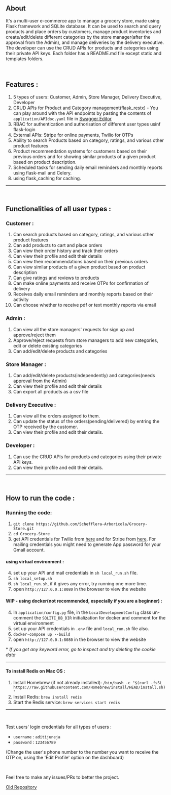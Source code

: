 ## About 

It's a multi-user e-commerce app to manage a grocery store, made using Flask framework and SQLite database. It can be used to search and query products and place orders by customers, manage product inventories and create/edit/delete different categories by the store manager(after the approval from the Admin), and manage deliveries by the delivery executive. The developer can use the CRUD APIs for products and categories using their private API keys. Each folder has a README.md file except static and templates folders.

<br>

## Features :

1. 5 types of users: Customer, Admin, Store Manager, Delivery Executive, Developer
2. CRUD APIs for Product and Category management(flask_restx) - You can play around with the API endpoints by pasting the contents of `application/APIdoc.yaml` file in [Swagger Editor](https://editor.swagger.io/)
3. RBAC for authentication and authorisation of different user types usinf flask-login
4. External APIs: Stripe for online payments, Twilio for OTPs
5. Ability to search Products based on category, ratings, and various other product features
6. Product recommendation systems for customers based on their previous orders and for showing similar products of a given product based on product description.
7. Scheduled tasks for sending daily email reminders and monthly reports using flask-mail and Celery. 
8. using flask_caching for caching.


<hr>
<br>

## Functionalities of all user types :

### Customer :
1. Can search products based on category, ratings, and various other product features
2. Can add products to cart and place orders
3. Can view their order history and track their orders
4. Can view their profile and edit their details
5. Can view their recommendations based on their previous orders
6. Can view similar products of a given product based on product description
7. Can give ratings and reviews to products
8. Can make online payments and receive OTPs for confirmation of delivery
9. Receives daily email reminders and monthly reports based on their activity
10. Can choose whether to receive pdf or text monthly reports via email

### Admin :
1. Can view all the store managers' requests for sign up and approve/reject them
2. Approve/reject requests from store managers to add new categories, edit or delete existing categories
3. Can add/edit/delete products and categories

### Store Manager :
1. Can add/edit/delete products(independently) and categories(needs approval from the Admin)
2. Can view their profile and edit their details
3. Can export all products as a csv file

### Delivery Executive :
1. Can view all the orders assigned to them.
2. Can update the status of the orders(pending/delivered) by entring the OTP received by the customer.
3. Can view their profile and edit their details.

### Developer :
1. Can use the CRUD APIs for products and categories using their private API keys.
2. Can view their profile and edit their details.

<hr>
<br>

## How to run the code : 

### Running the code:

1. `git clone https://github.com/Schefflera-Arboricola/Grocery-Store.git`
2. `cd Grocery-Store`
3. get API credentials for Twilio from [here](https://www.twilio.com/en-us) and for Stripe from [here](https://stripe.com/en-in). For mailing credentials you might need to generate App password for your Gmail account.

#### using virtual environment :

4. set up your API and mail credentials in `sh local_run.sh` file.
5. `sh local_setup.sh`
6. `sh local_run.sh`, if it gives any error, try running one more time.
7. open `http://127.0.0.1:8080` in the browser to view the website

#### WIP - using docker(not recommended, especially if you are a beginner) :

4. In `application/config.py` file, in the `LocalDevelopmentConfig` class un-comment the `SQLITE_DB_DIR` initialization for docker and comment for the virtual environment
5. set up your API credentials in `.env` file and `local_run.sh` file also.
6. `docker-compose up --build`
7. open `http://127.0.0.1:8080` in the browser to view the website

*<i> If you get any keyword error, go to inspect and try deleting the cookie data</i>

<hr>

#### To install Redis on Mac OS :

1. Install Homebrew (if not already installed):
`/bin/bash -c "$(curl -fsSL https://raw.githubusercontent.com/Homebrew/install/HEAD/install.sh)"`
2. Install Redis: `brew install redis`
3. Start the Redis service: `brew services start redis`

<hr>
<br>

Test users' login credentials for all types of users : 

- `username` : `aditijuneja`
- `password` : `123456789`

(Change the user's phone number to the number you want to receive the OTP on, using the 'Edit Profile' option on the dashboard)

<br>

Feel free to make any issues/PRs to better the project. 


[Old Repository](https://github.com/Schefflera-Arboricola/Grocery-Store)

